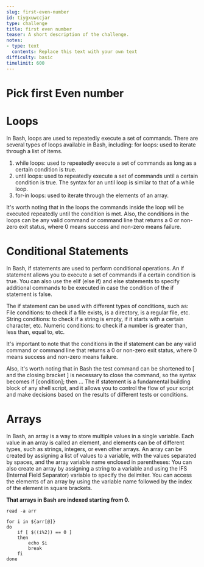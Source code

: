 ```yaml
---
slug: first-even-number
id: tiygxuwccjar
type: challenge
title: first even number
teaser: A short description of the challenge.
notes:
- type: text
  contents: Replace this text with your own text
difficulty: basic
timelimit: 600
---
```

# Pick first Even number

# Loops
In Bash, loops are used to repeatedly execute a set of commands. There are several types of loops available in Bash, including:
for loops: used to iterate through a list of items.

1. while loops: used to repeatedly execute a set of commands as long as a certain condition is true.
2. until loops: used to repeatedly execute a set of commands until a certain condition is true. The syntax for an until loop is similar to that of a while loop.
3. for-in loops: used to iterate through the elements of an array.

It's worth noting that in the loops the commands inside the loop will be executed repeatedly until the condition is met. Also, the conditions in the loops can be any valid command or command line that returns a 0 or non-zero exit status, where 0 means success and non-zero means failure.

# Conditional Statements
In Bash, if statements are used to perform conditional operations. An if statement allows you to execute a set of commands if a certain condition is true.
You can also use the elif (else if) and else statements to specify additional commands to be executed in case the condition of the if statement is false.

The if statement can be used with different types of conditions, such as:
File conditions: to check if a file exists, is a directory, is a regular file, etc.
String conditions: to check if a string is empty, if it starts with a certain character, etc.
Numeric conditions: to check if a number is greater than, less than, equal to, etc.

It's important to note that the conditions in the if statement can be any valid command or command line that returns a 0 or non-zero exit status, where 0 means success and non-zero means failure.

Also, it's worth noting that in Bash the test command can be shortened to [ and the closing bracket ] is necessary to close the command, so the syntax becomes if [condition]; then ...
The if statement is a fundamental building block of any shell script, and it allows you to control the flow of your script and make decisions based on the results of different tests or conditions.


# Arrays
In Bash, an array is a way to store multiple values in a single variable. Each value in an array is called an element, and elements can be of different types, such as strings, integers, or even other arrays.
An array can be created by assigning a list of values to a variable, with the values separated by spaces, and the array variable name enclosed in parentheses:
You can also create an array by assigning a string to a variable and using the IFS (Internal Field Separator) variable to specify the delimiter.
You can access the elements of an array by using the variable name followed by the index of the element in square brackets.

**That arrays in Bash are indexed starting from 0.**



```
read -a arr

for i in ${arr[@]}
do
    if [ $((i%2)) == 0 ]
    then
        echo $i
        break
    fi
done
```